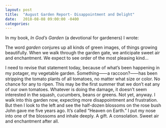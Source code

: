 ```yaml
---
layout: post
title:  "August Garden Report- Disappointment and Delight"
date:   2018-08-08 09:00:00 -0400
categories:
---
```

In my book, *In God’s Garden* (a devotional for gardeners) I wrote:

The word *garden* conjures up all kinds of green images, of things growing beautifully.
When we walk through the garden gate, we anticipate sweet air and enchantment. We expect
to see order of the most pleasing kind…

I need to revise that statement today, because of what’s been happening in my potager,
my vegetable garden. Something⸺a raccoon?⸺has been stripping the tomato plants of all
tomatoes, no matter what size or color. No chance for any to ripen. This may be the first
summer that we don’t eat any of our own tomatoes. Whatever is doing the damage, it doesn’t
seem interested in the squash, cucumbers, beans or greens. Not yet, anyway. I walk into this
garden now, expecting more disappointment and frustration. But then I look to the left and see
the half-dozen blossoms on the rose bush John gave me five years ago. It’s called “Heaven on
Earth.” I put my nose into one of the blossoms and inhale deeply. A gift. A consolation. Sweet
air and enchantment after all.